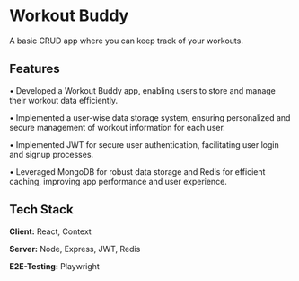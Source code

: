 # Workout Buddy
A basic CRUD app where you can keep track of your workouts.

## Features

• Developed a Workout Buddy app, enabling users to store and manage their workout data efficiently.

• Implemented a user-wise data storage system, ensuring personalized and secure management of workout
information for each user.

• Implemented JWT for secure user authentication, facilitating user login and signup processes.

• Leveraged MongoDB for robust data storage and Redis for efficient caching, improving app performance and user
experience.


## Tech Stack

**Client:** React, Context

**Server:** Node, Express, JWT, Redis

**E2E-Testing:** Playwright

